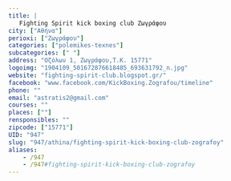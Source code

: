 ```yaml
---
title: |
   Fighting Spirit kick boxing club Ζωγράφου
city: ["Αθήνα"]
perioxi: ["Ζωγράφου"]
categories: ["polemikes-texnes"]
subcategories: [" "]
address: "Οζόλων 1, Ζωγράφου,T.K. 15771"
logoimg: "1904109_501672876618485_693631792_n.jpg"
website: "fighting-spirit-club.blogspot.gr/"
facebook: "www.facebook.com/KickBoxing.Zografou/timeline"
phone: ""
email: "astratis2@gmail.com"
courses: ""
places: [""]
rensponsibles: ""
zipcode: ["15771"]
UID: "947"
slug: "947/athina/fighting-spirit-kick-boxing-club-zografoy"
aliases:
    - /947
    - /947#fighting-spirit-kick-boxing-club-zografoy
---
```


